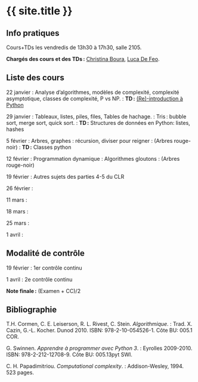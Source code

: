 ---
---

# {{ site.title }}

## Info pratiques

Cours+TDs les vendredis de 13h30 à 17h30, salle 2105.

**Chargés des cours et des TDs :** [Christina Boura](http://christina-boura.info/en/content/home), [Luca De Feo](http://defeo.lu/).

## Liste des cours

22 janvier
: Analyse d’algorithmes, modèles de complexité, complexité
  asymptotique, classes de complexité, P vs NP.
: **TD :** [(Re)-introduction à Python](tds/intro-python.html)

29 janvier
: Tableaux, listes, piles, files, Tables de hachage.
: Tris : bubble sort, merge sort, quick sort.
: **TD :** Structures de données en Python: listes, hashes

5 février
: Arbres, graphes
: récursion, diviser pour reigner
: (Arbres rouge-noir)
: **TD :** Classes python

12 février
: Programmation dynamique
: Algorithmes gloutons
: (Arbres rouge-noir)

19 février
: Autres sujets des parties 4-5 du CLR

26 février
: 

11 mars
: 

18 mars
: 

25 mars
: 

1 avril
: 

## Modalité de contrôle

19 février
: 1er contrôle continu

1 avril
: 2e contrôle continu

**Note finale :** (Examen + CC)/2


## Bibliographie

T.H. Cormen, C. E. Leiserson, R. L. Rivest, C. Stein. *Algorithmique*.
: Trad. X. Cazin, G.-L. Kocher. Dunod 2010. ISBN:
978-2-10-054526-1. Côte BU: 005.1 COR.

G. Swinnen. *Apprendre à programmer avec Python 3*.
: Eyrolles 2009-2010. ISBN:
978-2-212-12708-9. Côte BU: 005.13pyt SWI.

C. H. Papadimitriou. *Computational complexity*.
: Addison-Wesley, 1994. 523 pages.
